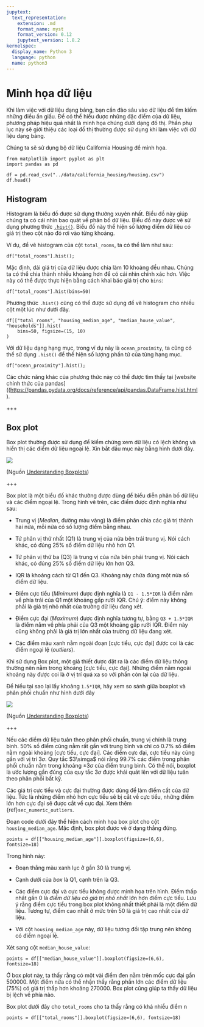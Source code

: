 ```yaml
---
jupytext:
  text_representation:
    extension: .md
    format_name: myst
    format_version: 0.12
    jupytext_version: 1.8.2
kernelspec:
  display_name: Python 3
  language: python
  name: python3
---
```


# Minh họa dữ liệu

Khi làm việc với dữ liệu dạng bảng, bạn cần đào sâu vào dữ liệu để tìm kiếm những điều ẩn giấu. Để có thể hiểu được những đặc điểm của dữ liệu, phương pháp hiệu quả nhất là minh họa chúng dưới dạng đồ thị. Phần phụ lục này sẽ giới thiệu các loại đồ thị thường được sử dụng khi làm việc với dữ liệu dạng bảng.

Chúng ta sẽ sử dụng bộ dữ liệu California Housing để minh họa.

```{code-cell} ipython3
from matplotlib import pyplot as plt
import pandas as pd

df = pd.read_csv("../data/california_housing/housing.csv")
df.head()
```

## Histogram

Histogram là biểu đồ được sử dụng thường xuyên nhất. Biểu đồ này giúp chúng ta có cái nhìn bao quát về phân bố dữ liệu. Biểu đồ này được vẽ sử dụng phương thức [`.hist()`](https://pandas.pydata.org/docs/reference/api/pandas.DataFrame.hist.html). Biểu đồ này thể hiện số lượng điểm dữ liệu có giá trị theo cột nào đó rơi vào từng khoảng.

Ví dụ, để vẽ histogram của cột `total_rooms`, ta có thể làm như sau:

```{code-cell} ipython3
df["total_rooms"].hist();
```

Mặc định, dải giá trị của dữ liệu được chia làm 10 khoảng đều nhau. Chúng ta có thể chia thành nhiều khoảng hơn để có cái nhìn chính xác hơn. Việc này có thể được thực hiện bằng cách khai báo giá trị cho `bins`:

```{code-cell} ipython3
df["total_rooms"].hist(bins=50)
```

Phương thức `.hist()` cũng có thể được sử dụng để vẽ histogram cho nhiều cột một lúc như dưới đây.

```{code-cell} ipython3
df[["total_rooms", "housing_median_age", "median_house_value", "households"]].hist(
    bins=50, figsize=(15, 10)
)
```

Với dữ liệu dạng hạng mục, trong ví dụ này là `ocean_proximity`, ta cũng có thể sử dụng `.hist()` để thể hiện số lượng phần tử của từng hạng mục.

```{code-cell} ipython3
df["ocean_proximity"].hist();
```

Các chức năng khác của phương thức này có thể được tìm thấy tại [website chính thức của pandas]((https://pandas.pydata.org/docs/reference/api/pandas.DataFrame.hist.html).

+++

## Box plot

Box plot thường được sử dụng để kiểm chứng xem dữ liệu có lệch không và hiển thị các điểm dữ liệu ngoại lệ. Xin bắt đầu mục này bằng hình dưới đây.

![](https://miro.medium.com/max/770/1*2c21SkzJMf3frPXPAR_gZA.png)

(Nguồn [Understanding Boxplots](https://towardsdatascience.com/understanding-boxplots-5e2df7bcbd51))

+++

Box plot là một biểu đố khác thường được dùng để biểu diễn phân bố dữ liệu và các điểm ngoại lệ. Trong hình vẽ trên, các điểm được định nghĩa như sau:

* Trung vị (_Median_, đường màu vàng) là điểm phân chia các giá trị thành hai nửa, mỗi nửa có số lượng điểm bằng nhau.

* Tứ phân vị thứ nhất (Q1) là trung vị của nửa bên trái trung vị. Nói cách khác, có đúng 25% số điểm dữ liệu nhỏ hơn Q1.

* Tứ phân vị thứ ba (Q3) là trung vị của nửa bên phải trung vị. Nói cách khác, có đúng 25% số điểm dữ liệu lớn hơn Q3.

* IQR là khoảng cách từ Q1 đến Q3. Khoảng này chứa đúng một nửa số điểm dữ liệu.

* Điểm cực tiểu (_Minimum_) được định nghĩa là `Q1 - 1.5*IQR` là điểm nằm về phía trái của Q1 một khoảng gấp rưỡi IQR. Chú ý: điểm này không phải là giá trị nhỏ nhất của trường dữ liệu đang xét.

* Điểm cực đại (_Maximum_) được định nghĩa tương tự, bằng `Q3 + 1.5*IQR` là điểm nằm về phía phải của Q3 một khoảng gấp rưỡi IQR. Điểm này cũng không phải là giá trị lớn nhất của trường dữ liệu đang xét.

* Các điểm màu xanh nằm ngoài đoạn [cực tiểu, cực đại] được coi là các điểm ngoại lệ (_outliers_).

Khi sử dụng Box plot, một giả thiết được đặt ra là các điểm dữ liệu thông thường nên nằm trong khoảng [cực tiểu, cực đại]. Những điểm nằm ngoài khoảng này được coi là ở vị trí quá xa so với phần còn lại của dữ liệu.

Để hiểu tại sao lại lấy khoảng `1.5*IQR`, hãy xem so sánh giữa boxplot và phân phối chuẩn như hình dưới đây


![](https://miro.medium.com/max/770/1*NRlqiZGQdsIyAu0KzP7LaQ.png)


(Nguồn [Understanding Boxplots](https://towardsdatascience.com/understanding-boxplots-5e2df7bcbd51))

+++

Nếu các điểm dữ liệu tuân theo phân phối chuẩn, trung vị chính là trung bình. 50% số điểm cũng nằm rất gần với trung bình và chỉ có 0.7% số điểm nằm ngoài khoảng [cực tiểu, cực đại]. Các điểm cực đại, cực tiểu này cũng gần với vị trí $3\sigma$. Quy tắc $3\simga$ nói rằng 99.7% các điểm trong phân phối chuẩn nằm trong khoảng $\pm 3 \sigma$ của điểm trung bình. Có thể nói, boxplot là ước lượng gần đúng của quy tắc $3 \sigma$ được khái quát lên với dữ liệu tuân theo phân phối bất kỳ.


Các giá trị cực tiểu và cực đại thường được dùng để làm điểm cắt của dữ liệu. Tức là những điểm nhỏ hơn cực tiểu sẽ bị cắt về cực tiểu, những điểm lớn hơn cực đại sẽ được cắt về cực đại. Xem thêm {ref}`sec_numeric_outliers`.

Đoạn code dưới đây thể hiện cách minh họa box plot cho cột `housing_median_age`. Mặc định, box plot được vẽ ở dạng thẳng đứng.

```{code-cell} ipython3
points = df[["housing_median_age"]].boxplot(figsize=(6,6), fontsize=18)
```

Trong hình này:

* Đoạn thẳng màu xanh lục ở gần 30 là trung vị.

* Cạnh dưới của _box_ là Q1, cạnh trên là Q3.

* Các điểm cực đại và cực tiểu không được minh họa trên hình. Điểm thấp nhất gần 0 là _điểm dữ liệu có giá trị nhỏ nhất_ lớn hơn điểm cực tiểu. Lưu ý rằng điểm cực tiểu trong box plot không nhất thiết phải là một điểm dữ liệu. Tương tự, điểm cao nhất ở mức trên 50 là giá trị cao nhất của dữ liệu.

* Với cột `housing_median_age` này, dữ liệu tương đối tập trung nên không có điểm ngoại lệ.

Xét sang cột `median_house_value`:

```{code-cell} ipython3
points = df[["median_house_value"]].boxplot(figsize=(6,6), fontsize=18)
```

Ở box plot này, ta thấy rằng có một vài điểm đen nằm trên mốc cực đại gần 500000. Một điểm nữa có thể nhận thấy rằng phần lớn các điểm dữ liệu (75%) có giá trị thấp hơn khoảng 270000. Box plot cũng giúp ta thấy dữ liệu bị lệch về phía nào.

Box plot dưới đây cho `total_rooms` cho ta thấy rằng có khá nhiều điểm n

```{code-cell} ipython3
points = df[["total_rooms"]].boxplot(figsize=(6,6), fontsize=18)
```

```{code-cell} ipython3

```
